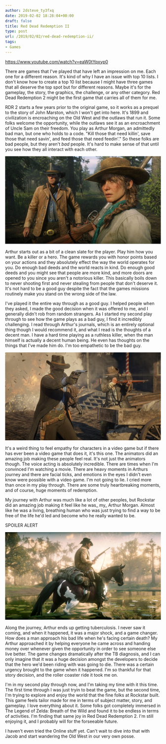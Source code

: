 ```yaml
---
author: 2dsteve_ty3fxq
date: 2019-02-02 18:28:04+00:00
draft: false
title: Red Dead Redemption II
type: post
url: /2019/02/02/red-dead-redemption-ii/
tags:
- Games
---
```






https://www.youtube.com/watch?v=eaW0tYpxyp0








There are games that I've played that have left an impression on me. Each one for a different reason. It's kind of why I have an issue with top 10 lists. I don't know how to create a top 10 list because I might have three games that all deserve the top spot but for different reasons. Maybe it's for the gameplay, the story, the graphics, the challenge, or any other category. Red Dead Redemption 2 might be the first game that carries all of them for me. 







RDR 2 starts a few years prior to the original game, so it works as a prequel to the story of John Marston, which I won't get into here. It's 1899 and civilization is encroaching on the Old West and the outlaws that run it. Some folks welcome the opportunity, while the outlaws see it as an encroachment of Uncle Sam on their freedom. You play as Arthur Morgan, an admittedly bad man, but one who holds to a code. "Kill those that need killin', save those that need savin', and feed those that need feedin'." So these folks are bad people, but they aren't _bad_ people. It's hard to make sense of that until you see how they all interact with each other.





![](/img/arthursadie-1024x576.jpg)






Arthur starts out as a bit of a clean slate for the player. Play him how you want. Be a killer or a hero. The game rewards you with honor points based on your actions and they absolutely effect the way the world operates for you. Do enough bad deeds and the world reacts in kind. Do enough good deeds and you might see that people are more kind, and more doors are opened to you since you aren't a notorious killer. This basically boils down to never shooting first and never stealing from people that don't deserve it. It's not hard to be a good guy despite the fact that the games missions routinely make you stand on the wrong side of the law.







I've played it the entire way through as a good guy. I helped people when they asked, I made the good decision when it was offered to me, and I generally didn't rob from random strangers. As I started my second play through to see how the game plays as a bad guy, I find it incredibly challenging. I read through Arthur's journals, which is an entirely optional thing though I would recommend it, and what I read is the thoughts of a decent man. I have a hard time playing as a ruthless killer, when the man himself is actually a decent human being. He even has thoughts on the things that I've made him do. I'm too empathetic to be the bad guy.





![](/img/robbery-1024x576.jpg)






It's a weird thing to feel empathy for characters in a video game but if there has ever been a video game that does it, it's this one. The animators did an amazing job making these people feel real. It's not just the animators though. The voice acting is absolutely incredible. There are times when I'm convinced I'm watching a movie. There are heavy moments in Arthurs journey and there are facial ticks, and emotions in the eyes I didn't even know were possible with a video game. I'm not going to lie. I cried more than once in my play through. There are some truly heartbreaking moments, and of course, huge moments of redemption. 







My journey with Arthur was much like a lot of other peoples, but Rockstar did an amazing job making it feel like he was_ my_ Arthur Morgan. Almost like he was a living, breathing human who was just trying to find a way to be free of the life he'd led and become who he really wanted to be.







SPOILER ALERT





![](/img/swamparthur-1024x576.jpg)






Along the journey, Arthur ends up getting tuberculosis. I never saw it coming, and when it happened, it was a major shock, and a game changer. How does a man approach his bad life when he's facing certain death? My Arthur approached it by helping everyone he came across and handing money over whenever given the opportunity in order to see someone else live better. The game changes dramatically after the TB diagnosis, and I can only imagine that it was a huge decision amongst the developers to decide that the hero we'd been riding with was going to die. There was a certain urgency brought to the game when it happened. I'm so thankful for that story decision, and the roller coaster ride it took me on.







I'm in my second play through now, and I'm taking my time with it this time. The first time through I was just tryin to beat the game, but the second time, I'm trying to explore and enjoy the world that the fine folks at Rockstar built. This game feels tailor made for me in terms of subject matter, story, and gameplay. I love everything about it. Some folks got completely immersed in The Legend of Zelda: Breath of the Wild and found it to be endless in terms of activities. I'm finding that same joy in Red Dead Redemption 2. I'm still enjoying it, and I probably will for the forseeable future. 







I haven't even tried the Online stuff yet. Can't wait to dive into that with Jacob and start wandering the Old West in our very own posse. 



